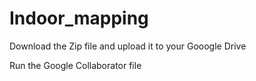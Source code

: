 # Indoor_mapping
 Download the Zip file and upload it to your Gooogle Drive
 
 Run the Google Collaborator file
